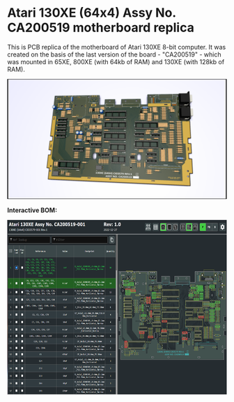 # Atari 130XE (64x4) Assy No. CA200519 motherboard replica

This is PCB replica of the motherboard of Atari 130XE 8-bit computer. It was created on the basis of the last version of the board - "CA200519" - which was mounted in 65XE, 800XE (with 64kb of RAM) and 130XE (with 128kb of RAM). 

![Atari 130 XE motherboard](https://raw.githubusercontent.com/pmandes/atari-130xe-replica/main/images/atari130xe.png?token=GHSAT0AAAAAACGGC56PQQXDI5ONQM2WH3XAZHE2PVA)


**Interactive BOM:**

<p align="center">
<a href="https://htmlpreview.github.io/?https://raw.githubusercontent.com/pmandes/atari-130xe-replica/main/bom/ibom.html
"><img src="https://raw.githubusercontent.com/pmandes/atari-130xe-replica/main/images/bom.png?token=GHSAT0AAAAAACGGC56PU756OVSM5634Z2DYZHE2REA" height="400"></a>
</p>
